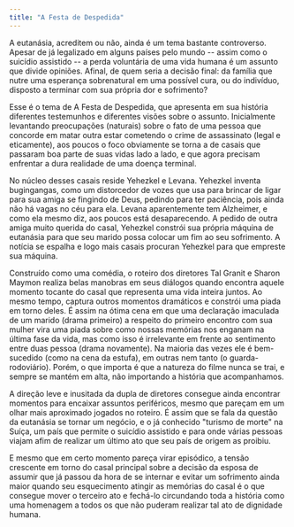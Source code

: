 ```yaml
---
title: "A Festa de Despedida"
---
```

A eutanásia, acreditem ou não, ainda é um tema bastante controverso. Apesar de já legalizado em alguns países pelo mundo -- assim como o suicídio assistido -- a perda voluntária de uma vida humana é um assunto que divide opiniões. Afinal, de quem seria a decisão final: da família que nutre uma esperança sobrenatural em uma possível cura, ou do indivíduo, disposto a terminar com sua própria dor e sofrimento?

Esse é o tema de A Festa de Despedida, que apresenta em sua história diferentes testemunhos e diferentes visões sobre o assunto. Inicialmente levantando preocupações (naturais) sobre o fato de uma pessoa que concorde em matar outra estar cometendo o crime de assassinato (legal e eticamente), aos poucos o foco obviamente se torna a de casais que passaram boa parte de suas vidas lado a lado, e que agora precisam enfrentar a dura realidade de uma doença terminal.

No núcleo desses casais reside Yehezkel e Levana. Yehezkel inventa bugingangas, como um distorcedor de vozes que usa para brincar de ligar para sua amiga se fingindo de Deus, pedindo para ter paciência, pois ainda não há vagas no céu para ela. Levana aparentemente tem Alzheimer, e como ela mesmo diz, aos poucos está desaparecendo. A pedido de outra amiga muito querida do casal, Yehezkel constrói sua própria máquina de eutanásia para que seu marido possa colocar um fim ao seu sofrimento. A notícia se espalha e logo mais casais procuran Yehezkel para que empreste sua máquina.

Construído como uma comédia, o roteiro dos diretores Tal Granit e Sharon Maymon realiza belas manobras em seus diálogos quando encontra aquele momento tocante do casal que representa uma vida inteira juntos. Ao mesmo tempo, captura outros momentos dramáticos e constrói uma piada em torno deles. É assim na ótima cena em que uma declaração imaculada de um marido (drama primeiro) a respeito do primeiro encontro com sua mulher vira uma piada sobre como nossas memórias nos enganam na última fase da vida, mas como isso é irrelevante em frente ao sentimento entre duas pessoa (drama novamente). Na maioria das vezes ele é bem-sucedido (como na cena da estufa), em outras nem tanto (o guarda-rodoviário). Porém, o que importa é que a natureza do filme nunca se trai, e sempre se mantém em alta, não importando a história que acompanhamos.

A direção leve e inusitada da dupla de diretores consegue ainda encontrar momentos para encaixar assuntos periféricos, mesmo que pareçam em um olhar mais aproximado jogados no roteiro. É assim que se fala da questão da eutanásia se tornar um negócio, e o já conhecido "turismo de morte" na Suíça, um país que permite o suicídio assistido e para onde várias pessoas viajam afim de realizar um último ato que seu país de origem as proibiu.

E mesmo que em certo momento pareça virar episódico, a tensão crescente em torno do casal principal sobre a decisão da esposa de assumir que já passou da hora de se internar e evitar um sofrimento ainda maior quando seu esquecimento atingir as memórias do casal é o que consegue mover o terceiro ato e fechá-lo circundando toda a história como uma homenagem a todos os que não puderam realizar tal ato de dignidade humana.
